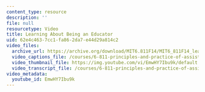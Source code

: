 ```yaml
---
content_type: resource
description: ''
file: null
resourcetype: Video
title: Learning About Being an Educator
uid: 62e4c463-7cc1-fa86-2da7-e44d29a814c2
video_files:
  archive_url: https://archive.org/download/MIT6.811F14/MIT6_811F14_learning_about_being_and_educator_300k.mp4
  video_captions_file: /courses/6-811-principles-and-practice-of-assistive-technology-fall-2014/e15a136f9104569b9fc98ff024e9429e_EmwHY7Ibu9k.vtt
  video_thumbnail_file: https://img.youtube.com/vi/EmwHY7Ibu9k/default.jpg
  video_transcript_file: /courses/6-811-principles-and-practice-of-assistive-technology-fall-2014/84125fa952b32b58be75ca2aa5d72fad_EmwHY7Ibu9k.pdf
video_metadata:
  youtube_id: EmwHY7Ibu9k
---
```

